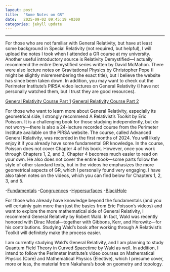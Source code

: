 ```yaml
---
layout: post
title:  "Some Notes on GR"
date:   2025-09-02 09:45:19 +0300
categories: jekyll update
---
```


---
For those who are not familiar with General Relativity, but have at least some background in Special Relativity (not required, but helpful), I will upload the notes I took when I attended a GR course at my university. Another useful introductory source is Relativity Demystified—I actually recommend the entire Demystified series written by David McMahon. There were also lecture notes on Gravitational Physics by Christopher Pope (I might be slightly misremembering the exact title), but I believe the website has since been taken down. In addition, you may want to check out the Perimeter Institute’s PIRSA video lectures on General Relativity (I have not personally watched them, but I trust they are good resources).

[General Relativity Course Part 1](/assets/files/gr1.pdf)
[General Relativity Course Part 2](/assets/files/gr2.pdf)

For those who want to learn more about General Relativity, especially its geometrical side, I strongly recommend A Relativist’s Toolkit by Eric Poisson. It is a challenging book for those studying independently, but do not worry—there is also a 24-lecture recorded course from the Perimeter Institute available on the PIRSA website. The course, called Advanced General Relativity, was recorded in the first months of 2024. You will likely enjoy it if you already have some fundamental GR knowledge. In the course, Poisson does not cover Chapter 4 of his book. However, once you work through Chapters 1, 2, and 3, Chapter 4 becomes much easier to read on your own. He also does not cover the entire book—some parts follow the style of other standard texts, but in the videos he emphasizes the more geometrical aspects of GR, which I personally found very engaging. I have also taken notes on the videos, which you can find below for Chapters 1, 2, 3, and 5.

-[Fundamentals](/assets/files/Fundamentals.pdf)
-[Congruences](/assets/files/Congruences.pdf)
-[Hypersurfaces](/assets/files/Hypersurfaces.pdf)
-[BlackHole](/assets/files/BlackHole.pdf)


For those who already have knowledge beyond the fundamentals (and you will certainly gain more than just the basics from Eric Poisson’s videos) and want to explore the more mathematical side of General Relativity, I recommend General Relativity by Robert Wald. In fact, Wald was recently honored with Dirac Medal—together with Gibbons, Kerr, and Horowitz—for his contributions. Studying Wald’s book after working through A Relativist’s Toolkit will definitely make the process easier.


I am currently studying Wald’s General Relativity, and I am planning to study Quantum Field Theory in Curved Spacetime by Wald as well. In addition, I intend to follow the Perimeter Institute’s video courses on Mathematical Physics (Core) and Mathematical Physics (Elective), which I presume cover, more or less, the material from Nakahara’s book on geometry and topology.